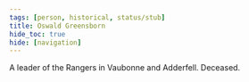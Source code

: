 ```yaml
---
tags: [person, historical, status/stub]
title: Oswald Greensborn
hide_toc: true
hide: [navigation]
---
```


A leader of the Rangers in Vaubonne and Adderfell.  Deceased.
